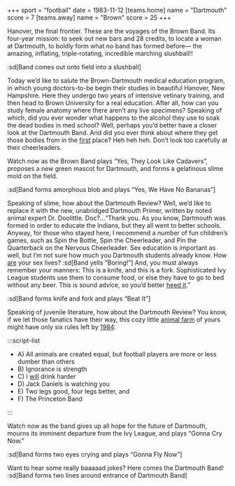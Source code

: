 +++
sport = "football"
date = 1983-11-12
[teams.home]
name = "Dartmouth"
score = 7
[teams.away]
name = "Brown"
score = 25
+++

Hanover, the final frontier. These are the voyages of the Brown Band. Its four-year mission: to seek out new bars and 28 credits, to locate a woman at Dartmouth, to boldly form what no band has formed before— the amazing, inflating, triple-rotating, incredible marching slushball!!

:sd[Band comes out onto field into a slushball]

Today we’d like to salute the Brown-Dartmouth medical education program, in which young doctors-to-be begin their studies in beautiful Hanover, New Hampshire. Here they undergo two years of intensive vetinary training, and then head to Brown University for a real education. After all, how can you study female anatomy where there aren’t any live specimens? Speaking of which, did you ever wonder what happens to the alcohol they use to soak the dead bodies in med school? Well, perhaps you’d better have a closer look at the Dartmouth Band. And did you ever think about where they get those bodies from in the <u>first</u> place? Heh heh heh. Don’t look too carefully at their cheerleaders.

Watch now as the Brown Band plays “Yes, They Look Like Cadavers”, proposes a new green mascot for Dartmouth, and forms a gelatinous slime mold on the field.

:sd[Band forms amorphous blob and plays “Yes, We Have No Bananas”]

Speaking of slime, how about the Dartmouth Review? Well, we’d like to replace it with the new, unabridged Dartmouth Primer, written by noted animal expert Dr. Doolittle. Doc?...“Thank you. As you know, Dartmouth was formed in order to educate the Indians, but they all went to better schools. Anyway, for those who stayed here, I recommend a number of fun children’s games, such as Spin the Bottle, Spin the Cheerleader, and Pin the Quarterback on the Nervous Cheerleader. Sex education is important as well, but I’m not sure how much you Dartmouth students already know. How <u>are</u> your sex lives? :sd[Band yells “Boring!”] And, you must always remember your manners: This is a knife, and this is a fork. Sophisticated Ivy League students use them to consume food, or else they have to go to bed without any beer. This is sound advice, so you’d better <u>heed it</u>.”

:sd[Band forms knife and fork and plays “Beat It”]

Speaking of juvenile literature, how about the Dartmouth Review? You know, if we let those fanatics have their way, this cozy little <u>animal farm</u> of yours might have only six rules left by <u>1984</u>:

:::script-list

- A) All animals are created equal, but football players are more or less dumber than others
- B) Ignorance is strength
- C) I <u>will</u> drink harder
- D) Jack Daniels is watching you
- E) Two legs good, four legs better, and
- F) The Princeton Band

:::

Watch now as the band gives up all hope for the future of Dartmouth, mourns its imminent departure from the Ivy League, and plays “Gonna Cry Now.”

:sd[Band forms two eyes crying and plays “Gonna Fly Now”]

Want to hear some really baaaaad jokes? Here comes the Dartmouth Band! :sd[Band forms two lines around entrance of Dartmouth Band]
